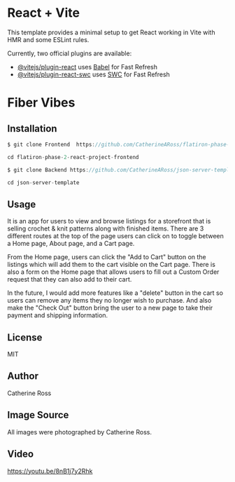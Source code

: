 # React + Vite

This template provides a minimal setup to get React working in Vite with HMR and some ESLint rules.

Currently, two official plugins are available:

- [@vitejs/plugin-react](https://github.com/vitejs/vite-plugin-react/blob/main/packages/plugin-react/README.md) uses [Babel](https://babeljs.io/) for Fast Refresh
- [@vitejs/plugin-react-swc](https://github.com/vitejs/vite-plugin-react-swc) uses [SWC](https://swc.rs/) for Fast Refresh

# Fiber Vibes

## Installation
```javascript
$ git clone Frontend  https://github.com/CatherineARoss/flatiron-phase-2-react-project-frontend

cd flatiron-phase-2-react-project-frontend

$ git clone Backend https://github.com/CatherineARoss/json-server-template

cd json-server-template
```

## Usage
It is an app for users to view and browse listings for a storefront that is selling crochet & knit patterns along with finished items. There are 3 different routes at the top of the page users can click on to toggle between a Home page, About page, and a Cart page. 

From the Home page, users can click the "Add to Cart" button on the listings which will add them to the cart visible on the Cart page. There is also a form on the Home page that allows users to fill out a Custom Order request that they can also add to their cart.

In the future, I would add more features like a "delete" button in the cart so users can remove any items they no longer wish to purchase. And also make the "Check Out" button bring the user to a new page to take their payment and shipping information.

## License
MIT

## Author
Catherine Ross

## Image Source
All images were photographed by Catherine Ross. 

## Video
https://youtu.be/8nB1j7y2Rhk
